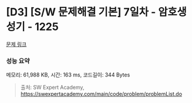 # [D3] [S/W 문제해결 기본] 7일차 - 암호생성기 - 1225 

[문제 링크](https://swexpertacademy.com/main/code/problem/problemDetail.do?contestProbId=AV14uWl6AF0CFAYD) 

### 성능 요약

메모리: 61,988 KB, 시간: 163 ms, 코드길이: 344 Bytes



> 출처: SW Expert Academy, https://swexpertacademy.com/main/code/problem/problemList.do